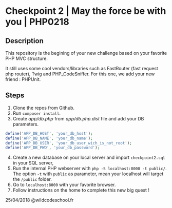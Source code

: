 # Checkpoint 2 | May the force be with you | PHP0218

## Description

This repository is the begining of your new challenge based on your favorite PHP MVC structure.

It still uses some cool vendors/libraries such as FastRouter (fast request php router), Twig and PHP_CodeSniffer.
For this one, we add your new friend : PHPUnit.

## Steps

1. Clone the repos from Github.
2. Run `composer install`.
3. Create *app/db.php* from *app/db.php.dist* file and add your DB parameters.
```php
define('APP_DB_HOST', 'your_db_host');
define('APP_DB_NAME', 'your_db_name');
define('APP_DB_USER', 'your_db_user_wich_is_not_root');
define('APP_DB_PWD', 'your_db_password');
```
4. Create a new database on your local server and import `checkpoint2.sql` in your SQL server,
5. Run the internal PHP webserver with `php -S localhost:8000 -t public/`. The option `-t` with `public` as parameter, mean your localhost will target the `/public` folder.
6. Go to `localhost:8000` with your favorite browser.
7. Follow instructions on the home to complete this new big quest !


25/04/2018 @wildcodeschool.fr
